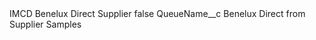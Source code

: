 <?xml version="1.0" encoding="UTF-8"?>
<CustomMetadata xmlns="http://soap.sforce.com/2006/04/metadata" xmlns:xsi="http://www.w3.org/2001/XMLSchema-instance" xmlns:xsd="http://www.w3.org/2001/XMLSchema">
    <label>IMCD Benelux Direct Supplier</label>
    <protected>false</protected>
    <values>
        <field>QueueName__c</field>
        <value xsi:type="xsd:string">Benelux Direct from Supplier Samples</value>
    </values>
</CustomMetadata>
